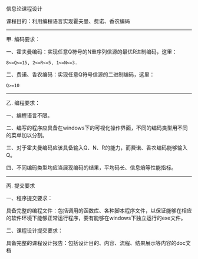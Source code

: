 信息论课程设计

课程目的：利用编程语言实现霍夫曼、费诺、香农编码

****

甲.  编码要求：

一、霍夫曼编码：实现任意Q符号的N重序列信源的最优R进制编码，这里：

    8<=Q<=15, 2<=R<=5, 1<=N<=3.

二、费诺、香农编码：实现任意Q符号信源的二进制编码，这里：

    Q>=10

****
 
乙.  编程要求：

一、编程语言不限。

二、编写的程序应具备在windows下的可视化操作界面，不同的编码类型用不同的菜单加以分割。

三、对于霍夫曼编码应该具备输入Q、N、R的能力，而费诺、香农编码能够输入Q。

四、不同编码类型均应当展现编码的结果，平均码长、信息熵等性能指标。

****

丙.  提交要求

一、程序提交要求：

具备完整的编程文件：包括调用的函数库、各种脚本程序文件，以保证能够在相应的软件环境下能够正常运行程序，要有能够在windows下独立运行的exe文件。

二、课程设计提交要求：

具备完整的课程设计报告：包括设计目的、内容、流程、结果展示等内容的doc文档
